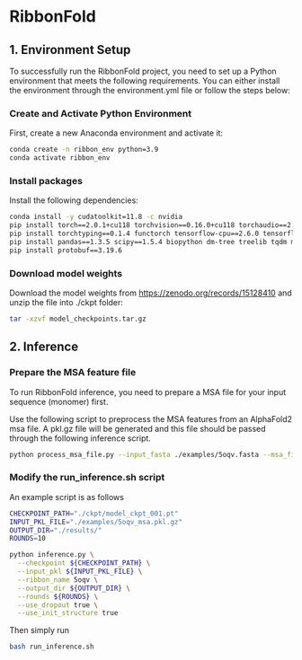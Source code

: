 # RibbonFold

## 1. Environment Setup

To successfully run the RibbonFold project, you need to set up a Python environment that meets the following requirements. You can either install the environment through the environment.yml file or follow the steps below:

### Create and Activate Python Environment

First, create a new Anaconda environment and activate it:

```bash
conda create -n ribbon_env python=3.9
conda activate ribbon_env
```

### Install packages

Install the following dependencies:

```bash
conda install -y cudatoolkit=11.8 -c nvidia
pip install torch==2.0.1+cu118 torchvision==0.16.0+cu118 torchaudio==2.1.0+cu118 -f https://download.pytorch.org/whl/torch_stable.html
pip install torchtyping==0.1.4 functorch tensorflow-cpu==2.6.0 tensorflow-estimator==2.14.0
pip install pandas==1.3.5 scipy==1.5.4 biopython dm-tree treelib tqdm ml_collections pytz python-dateutil contextlib2 PyYAML --no-deps
pip install protobuf==3.19.6
```


### Download model weights
Download the model weights from https://zenodo.org/records/15128410 and unzip the file into ./ckpt folder:

```bash
tar -xzvf model_checkpoints.tar.gz
```


## 2. Inference

### Prepare the MSA feature file

To run RibbonFold inference, you need to prepare a MSA file for your input sequence (monomer) first. 

Use the following script to preprocess the MSA features from an AlphaFold2 msa file. A pkl.gz file will be generated and this file should be passed through the following inference script. 

```bash
python process_msa_file.py --input_fasta ./examples/5oqv.fasta --msa_file ./examples/5oqv_msa.a3m --output ./examples/5oqv_msa.pkl.gz
```

### Modify the run_inference.sh script
An example script is as follows

```bash
CHECKPOINT_PATH="./ckpt/model_ckpt_001.pt"
INPUT_PKL_FILE="./examples/5oqv_msa.pkl.gz"
OUTPUT_DIR="./results/"
ROUNDS=10

python inference.py \
  --checkpoint ${CHECKPOINT_PATH} \
  --input_pkl ${INPUT_PKL_FILE} \
  --ribbon_name 5oqv \
  --output_dir ${OUTPUT_DIR} \
  --rounds ${ROUNDS} \
  --use_dropout true \
  --use_init_structure true
```

Then simply run

```bash
bash run_inference.sh
```




